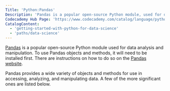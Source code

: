 ```yaml
---
Title: 'Python:Pandas'
Description: 'Pandas is a popular open-source Python module, used for data analysis and manipulation.'
Codecademy Hub Page: 'https://www.codecademy.com/catalog/language/python'
CatalogContent:
  - 'getting-started-with-python-for-data-science'
  - 'paths/data-science'
---
```


[Pandas](https://pandas.pydata.org/) is a popular open-source Python module used for data analysis and manipulation. To use Pandas objects and methods, it will need to be installed first. There are instructions on how to do so on the [Pandas website](https://pandas.pydata.org/docs/getting_started/install.html).

Pandas provides a wide variety of objects and methods for use in accessing, analyzing, and manipulating data. A few of the more significant ones are listed below.
